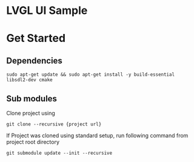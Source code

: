 # LVGL UI Sample


# Get Started
## Dependencies
````
sudo apt-get update && sudo apt-get install -y build-essential libsdl2-dev cmake
````

## Sub modules
Clone project using
```
git clone --recursive {project url}
```

If Project was cloned using standard setup, run following command from project root directory
```
git submodule update --init --recursive
```
